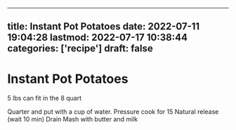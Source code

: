 
---
title: Instant Pot Potatoes
date: 2022-07-11 19:04:28
lastmod: 2022-07-17 10:38:44
categories: ['recipe']
draft: false
---


# Instant Pot Potatoes
5 lbs can fit in the 8 quart

Quarter and put with a cup of water. Pressure cook for 15
Natural release (wait 10 min)
Drain
Mash with butter and milk

<!-- #public #recipe -->

<!-- {BearID:776DF90B-40BB-4236-855B-2F4990AEC59F-29888-000007047325D702} -->
